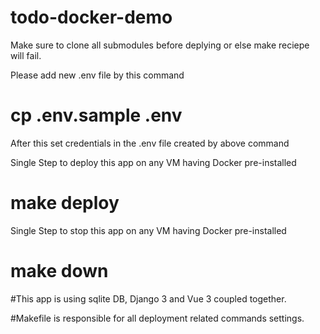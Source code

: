 # todo-docker-demo

Make sure to clone all submodules before deplying or else make reciepe will fail.

Please add new .env file by this command
#  cp .env.sample .env

After this set credentials in the .env file created by above command

Single Step to deploy this app on any VM having Docker pre-installed
#  make deploy

Single Step to stop this app on any VM having Docker pre-installed
#  make down

#This app is using sqlite DB, Django 3 and Vue 3 coupled together. 

#Makefile is responsible for all deployment related commands settings.
